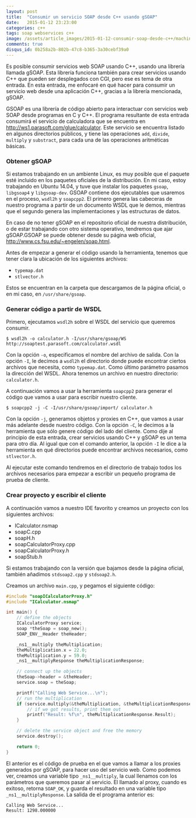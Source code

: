 ```yaml
---
layout: post
title:  "Consumir un servicio SOAP desde C++ usando gSOAP"
date:   2015-01-12 23:23:00
categories: c++
tags: soap webservices c++
image: /assets/article_images/2015-01-12-consumir-soap-desde-c++/machine.jpg
comments: true
disqus_id: 0b258a2b-802b-47c8-b365-3a30cebf39a0
---
```


Es posible consumir servicios web SOAP usando C++, usando una librería llamada gSOAP. Esta librería funciona también para crear servicios usando C++ que pueden ser desplegados con CGI, pero ese es tema de otra entrada. En esta entrada, me enfocaré en qué hacer para consumir un servicio web desde una aplicación C++, gracias a la librería mencionada, gSOAP.

GSOAP es una librería de código abierto para interactuar con servicios web SOAP desde programas en C y C++. El programa resultante de esta entrada consumirá el servicio de calculadora que se encuentra en http://ws1.parasoft.com/glue/calculator. Este servicio se encuentra listado en algunos directorios públicos, y tiene las operaciones <code>add</code>, <code>divide</code>, <code>multiply</code> y <code>substract</code>, para cada una de las operaciones aritméticas básicas. 

### Obtener gSOAP

Si estamos trabajando en un ambiente Linux, es muy posible que el paquete esté incluido en los paquetes oficiales de la distribución. En mi caso, estoy trabajando en Ubuntu 14.04, y tuve que instalar los paquetes `gsoap`, `libgsoap4` y `libgsoap-dev`. GSOAP contiene dos ejecutables que usaremos en el proceso, `wsdl2h` y `soapcpp2`. El primero genera las cabeceras de nuestro programa a partir de un documento WSDL que le demos, mientras que el segundo genera las implementaciones y las estructuras de datos.

En caso de no tener gSOAP en el repositorio oficial de nuestra distribución, o de estar trabajando con otro sistema operativo, tendremos que ajar gSOAP.GSOAP se puede obtener desde su página web oficial, http://www.cs.fsu.edu/~engelen/soap.html. 

Antes de empezar a generar el código usando la herramienta, tenemos que tener clara la ubicación de los siguientes archivos:

- `typemap.dat`
- `stlvector.h`

Estos se encuentran en la carpeta que descargamos de la página oficial, o en mi caso, en `/usr/share/gsoap`.

### Generar código a partir de WSDL

Primero, ejecutamos `wsdl2h` sobre el WSDL del servicio que queremos consumir.

`$ wsdl2h -o calculator.h -I/usr/share/gsoap/WS http://soaptest.parasoft.com/calculator.wsdl`

Con la opción `-o`, especificamos el nombre del archivo de salida. Con la opción `-I`, le decimos a `wsdl2h` el directorio donde puede encontrar ciertos archivos que necesita, como `typemap.dat`. Como último parámetro pasamos la dirección del WSDL. Ahora tenemos un archivo en nuestro directorio: `calculator.h`.

A continuación vamos a usar la herramienta `soapcpp2` para generar el código que vamos a usar para escribir nuestro cliente.

`$ soapcpp2 -j -C -I/usr/share/gsoap/import/ calculator.h`

Con la opción `-j`, generamos objetos y proxies en C++, que vamos a usar más adelante desde nuestro código. Con la opción `-C`, le decimos a la herramienta que sólo genere código del lado del cliente. Como dije al principio de esta entrada, crear servicios usando C++ y gSOAP es un tema para otro día. Al igual que con el comando anterior, la opción `-I` le dice a la herramienta en qué directorios puede encontrar archivos necesarios, como `stlvector.h`.

Al ejecutar este comando tendremos en el directorio de trabajo todos los archivos necesarios para empezar a escribir un pequeño programa de prueba de cliente.

### Crear proyecto y escribir el cliente

A continuación vamos a nuestro IDE favorito y creamos un proyecto con los siguientes archivos:

- ICalculator.nsmap
- soapC.cpp
- soapH.h
- soapCalculatorProxy.cpp
- soapCalculatorProxy.h
- soapStub.h

Si estamos trabajando con la versión que bajamos desde la página oficial, también añadimos `stdsoap2.cpp` y `stdsoap2.h`.

Creamos un archivo `main.cpp`, y pegamos el siguiente código:

~~~ cpp
#include "soapICalculatorProxy.h"
#include "ICalculator.nsmap"

int main() {
    // define the objects
    ICalculatorProxy service;
    soap *theSoap = soap_new();
    SOAP_ENV__Header theHeader;

    _ns1__multiply theMultiplication;
    theMultiplication.x = 22.0;
    theMultiplication.y = 59.0;
    _ns1__multiplyResponse theMultiplicationResponse;

    // connect up the objects
    theSoap->header = &theHeader;
    service.soap = theSoap;

    printf("Calling Web Service...\n");
    // run the multiplication
    if (service.multiply(&theMultiplication, &theMultiplicationResponse) == SOAP_OK) {
        // if we got results, print them out
        printf("Result: %f\n", theMultiplicationResponse.Result);
    } 

    // delete the service object and free the memory
    service.destroy();

    return 0;
}
~~~

El anterior es el código de prueba en el que vamos a llamar a los proxies generados por gSOAP, para hacer uso del servicio web. Como podemos ver, creamos una variable tipo `_ns1__multiply`, la cual llenamos con los parámetros que queremos pasar al servicio. El llamado al proxy, cuando es exitoso, retorna `SOAP_OK`, y guarda el resultado en una variable tipo `_ns1__multiplyResponse`. La salida de el programa anterior es:

~~~
Calling Web Service...
Result: 1298.000000
~~~

